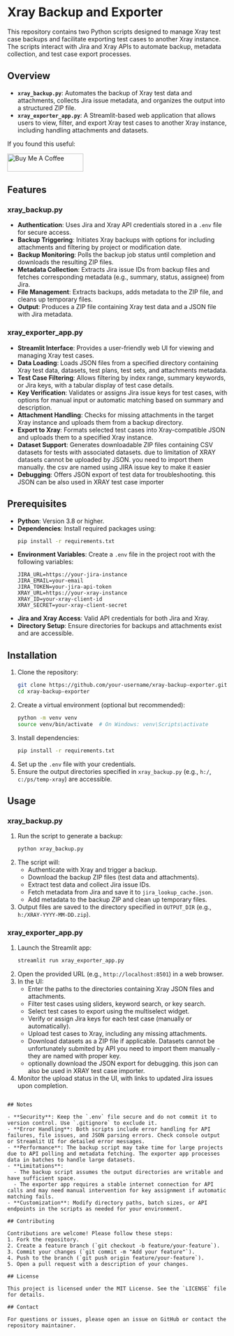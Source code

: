 # Xray Backup and Exporter

This repository contains two Python scripts designed to manage Xray test case backups and facilitate exporting test cases to another Xray instance. The scripts interact with Jira and Xray APIs to automate backup, metadata collection, and test case export processes.

## Overview

- **`xray_backup.py`**: Automates the backup of Xray test data and attachments, collects Jira issue metadata, and organizes the output into a structured ZIP file.
- **`xray_exporter_app.py`**: A Streamlit-based web application that allows users to view, filter, and export Xray test cases to another Xray instance, including handling attachments and datasets.

If you found this useful:
 
<a href="https:/coff.ee/mrusiniak" target="_blank"><img src="https://cdn.buymeacoffee.com/buttons/default-blue.png" alt="Buy Me A Coffee" height="41" width="174"></a>

## Features

### xray_backup.py
- **Authentication**: Uses Jira and Xray API credentials stored in a `.env` file for secure access.
- **Backup Triggering**: Initiates Xray backups with options for including attachments and filtering by project or modification date.
- **Backup Monitoring**: Polls the backup job status until completion and downloads the resulting ZIP files.
- **Metadata Collection**: Extracts Jira issue IDs from backup files and fetches corresponding metadata (e.g., summary, status, assignee) from Jira.
- **File Management**: Extracts backups, adds metadata to the ZIP file, and cleans up temporary files.
- **Output**: Produces a ZIP file containing Xray test data and a JSON file with Jira metadata.

### xray_exporter_app.py
- **Streamlit Interface**: Provides a user-friendly web UI for viewing and managing Xray test cases.
- **Data Loading**: Loads JSON files from a specified directory containing Xray test data, datasets, test plans, test sets, and attachments metadata.
- **Test Case Filtering**: Allows filtering by index range, summary keywords, or Jira keys, with a tabular display of test case details.
- **Key Verification**: Validates or assigns Jira issue keys for test cases, with options for manual input or automatic matching based on summary and description.
- **Attachment Handling**: Checks for missing attachments in the target Xray instance and uploads them from a backup directory.
- **Export to Xray**: Formats selected test cases into Xray-compatible JSON and uploads them to a specified Xray instance.
- **Dataset Support**: Generates downloadable ZIP files containing CSV datasets for tests with associated datasets. due to limitation of XRAY datasets cannot be uploaded by JSON. you need to import them manually. the csv are named using JIRA issue key to make it easier
- **Debugging**: Offers JSON export of test data for troubleshooting. this JSON can be also used in XRAY test case importer

## Prerequisites

- **Python**: Version 3.8 or higher.
- **Dependencies**: Install required packages using:
  ```bash
  pip install -r requirements.txt
  ```
- **Environment Variables**: Create a `.env` file in the project root with the following variables:
  ```plaintext
  JIRA_URL=https://your-jira-instance
  JIRA_EMAIL=your-email
  JIRA_TOKEN=your-jira-api-token
  XRAY_URL=https://your-xray-instance
  XRAY_ID=your-xray-client-id
  XRAY_SECRET=your-xray-client-secret
  ```
- **Jira and Xray Access**: Valid API credentials for both Jira and Xray.
- **Directory Setup**: Ensure directories for backups and attachments exist and are accessible.

## Installation

1. Clone the repository:
   ```bash
   git clone https://github.com/your-username/xray-backup-exporter.git
   cd xray-backup-exporter
   ```
2. Create a virtual environment (optional but recommended):
   ```bash
   python -m venv venv
   source venv/bin/activate  # On Windows: venv\Scripts\activate
   ```
3. Install dependencies:
   ```bash
   pip install -r requirements.txt
   ```
4. Set up the `.env` file with your credentials.
5. Ensure the output directories specified in `xray_backup.py` (e.g., `h:/`, `c:/ps/temp-xray`) are accessible.

## Usage

### xray_backup.py
1. Run the script to generate a backup:
   ```bash
   python xray_backup.py
   ```
2. The script will:
   - Authenticate with Xray and trigger a backup.
   - Download the backup ZIP files (test data and attachments).
   - Extract test data and collect Jira issue IDs.
   - Fetch metadata from Jira and save it to `jira_lookup_cache.json`.
   - Add metadata to the backup ZIP and clean up temporary files.
3. Output files are saved to the directory specified in `OUTPUT_DIR` (e.g., `h:/XRAY-YYYY-MM-DD.zip`).

### xray_exporter_app.py
1. Launch the Streamlit app:
   ```bash
   streamlit run xray_exporter_app.py
   ```
2. Open the provided URL (e.g., `http://localhost:8501`) in a web browser.
3. In the UI:
   - Enter the paths to the directories containing Xray JSON files and attachments.
   - Filter test cases using sliders, keyword search, or key search.
   - Select test cases to export using the multiselect widget.
   - Verify or assign Jira keys for each test case (manually or automatically).
   - Upload test cases to Xray, including any missing attachments.
   - Download datasets as a ZIP file if applicable. Datasets cannot be unfortunately submited by API you need to import them manually - they are named with proper key. 
   - optionally download the JSON export for debugging. this json can also be used in XRAY test case importer.
4. Monitor the upload status in the UI, with links to updated Jira issues upon completion.

```

## Notes

- **Security**: Keep the `.env` file secure and do not commit it to version control. Use `.gitignore` to exclude it.
- **Error Handling**: Both scripts include error handling for API failures, file issues, and JSON parsing errors. Check console output or Streamlit UI for detailed error messages.
- **Performance**: The backup script may take time for large projects due to API polling and metadata fetching. The exporter app processes data in batches to handle large datasets.
- **Limitations**:
  - The backup script assumes the output directories are writable and have sufficient space.
  - The exporter app requires a stable internet connection for API calls and may need manual intervention for key assignment if automatic matching fails.
- **Customization**: Modify directory paths, batch sizes, or API endpoints in the scripts as needed for your environment.

## Contributing

Contributions are welcome! Please follow these steps:
1. Fork the repository.
2. Create a feature branch (`git checkout -b feature/your-feature`).
3. Commit your changes (`git commit -m "Add your feature"`).
4. Push to the branch (`git push origin feature/your-feature`).
5. Open a pull request with a description of your changes.

## License

This project is licensed under the MIT License. See the `LICENSE` file for details.

## Contact

For questions or issues, please open an issue on GitHub or contact the repository maintainer.
